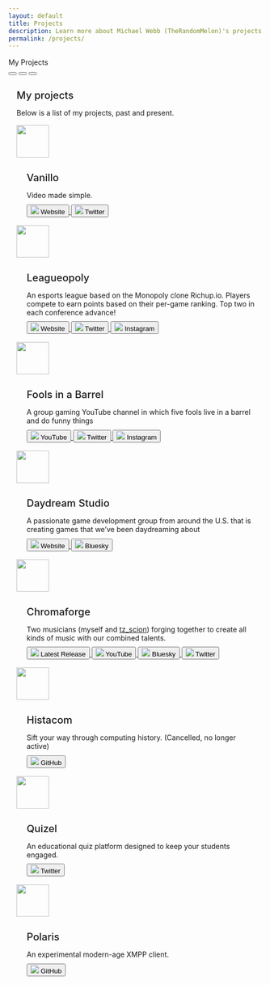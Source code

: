 ```yaml
---
layout: default
title: Projects
description: Learn more about Michael Webb (TheRandomMelon)'s projects and where you can find them online.
permalink: /projects/
---
```


<div class="flex flex-row justify-center items-center" style="margin-top: 1rem; margin-bottom: 1rem; width: 100%;">
    <div class="window glass active" style="--window-background-color: #96B844; width: 100%;">
        <div class="title-bar">
            <div class="title-bar-text">My Projects</div>
            <div class="title-bar-controls">
                <button aria-label="Minimize"></button>
                <button aria-label="Maximize"></button>
                <button aria-label="Close" onclick="window.location.href = '/';"></button>
            </div>
        </div>
        <div class="window-body">
            <div class="flex flex-row items-center" style="margin: 1rem;">
                <div class="items-center">
                    <h4 style="font-size: 1.25rem; font-weight: 500; margin-bottom: 0.5rem;">My  projects</h4>
                    <p>
                        Below is a list of my projects, past and present.
                    </p>
                    <div class="flex flex-row items-center" style="margin-top: 1rem;">
                        <div class="window glass active" style="max-width: calc(64px + 13px); --window-background-color: #eb9e5b;">
                            <div class="title-bar">
                            </div>
                            <div class="window-body" style="height: 64px;">
                                <img src="/img/projects/vanillo.png" style="width: 64px; height: 64px;" />
                            </div>
                        </div>
                        <div class="justify-center items-center" style="margin-left: 1.25rem;">
                            <h4 style="font-size: 1.25rem; font-weight: 500; margin-bottom: 0.25rem;">Vanillo</h4>
                            <p style="margin-bottom: 0.6rem;">Video made simple.</p>
                            <div class="flex flex-row sm-flex-column">
                                <a href="https://vanillo.tv">
                                    <button>
                                        <img src="/img/icon/website.ico" class="icon" /> Website
                                    </button>
                                </a>
                                <a class="button-margin" href="https://twitter.com/vanillopr">
                                    <button>
                                        <img src="/img/icon/twitter.png" class="icon" /> Twitter
                                    </button>
                                </a>
                            </div>    
                        </div>
                    </div>
                    <div class="flex flex-row items-center" style="margin-top: 1rem;">
                        <div class="window glass active" style="max-width: calc(64px + 13px); --window-background-color: #5BBE18;">
                            <div class="title-bar">
                            </div>
                            <div class="window-body" style="height: 64px;">
                                <img src="/img/projects/leagueopoly.png" style="width: 64px; height: 64px;" />
                            </div>
                        </div>
                        <div class="justify-center items-center" style="margin-left: 1.25rem;">
                            <h4 style="font-size: 1.25rem; font-weight: 500; margin-bottom: 0.25rem;">Leagueopoly</h4>
                            <p style="margin-bottom: 0.6rem;">An esports league based on the Monopoly clone Richup.io. Players compete to earn points based on their per-game ranking. Top two in each conference advance!</p>
                            <div class="flex flex-row sm-flex-column">
                                <a href="https://leagueopoly.com">
                                    <button>
                                        <img src="/img/icon/website.ico" class="icon" /> Website
                                    </button>
                                </a>
                                <a class="button-margin" href="https://twitter.com/leagueopoly">
                                    <button>
                                        <img src="/img/icon/twitter.png" class="icon" /> Twitter
                                    </button>
                                </a>
                                <a class="button-margin" href="https://instagram.com/leagueopoly">
                                    <button>
                                        <img src="/img/icon/instagram.png" class="icon" /> Instagram
                                    </button>
                                </a>
                            </div>    
                        </div>
                    </div>
                    <div class="flex flex-row items-center" style="margin-top: 1rem;">
                        <div class="window glass active" style="max-width: calc(64px + 13px); --window-background-color: #543530;">
                            <div class="title-bar">
                            </div>
                            <div class="window-body" style="height: 64px;">
                                <img src="/img/projects/fiab.jpg" style="width: 64px; height: 64px;" />
                            </div>
                        </div>
                        <div class="justify-center items-center" style="margin-left: 1.25rem;">
                            <h4 style="font-size: 1.25rem; font-weight: 500; margin-bottom: 0.25rem;">Fools in a Barrel</h4>
                            <p style="margin-bottom: 0.6rem;">A group gaming YouTube channel in which five fools live in a barrel and do funny things</p>
                            <div class="flex flex-row sm-flex-column">
                                <a href="https://youtube.com/@foolsinabarrel">
                                    <button>
                                        <img src="/img/icon/youtube.png" class="icon" /> YouTube
                                    </button>
                                </a>
                                <a class="button-margin" href="https://twitter.com/foolsinabarrel">
                                    <button>
                                        <img src="/img/icon/twitter.png" class="icon" /> Twitter
                                    </button>
                                </a>
                                <a class="button-margin" href="https://instagram.com/foolsinabarrel">
                                    <button>
                                        <img src="/img/icon/instagram.png" class="icon" /> Instagram
                                    </button>
                                </a>
                            </div>
                        </div>
                    </div>
                    <div class="flex flex-row items-center" style="margin-top: 1rem;">
                        <div class="window glass active" style="max-width: calc(64px + 13px); --window-background-color: #ffc304;">
                            <div class="title-bar">
                            </div>
                            <div class="window-body" style="height: 64px;">
                                <img src="/img/projects/daydream.png" style="width: 64px; height: 64px;" />
                            </div>
                        </div>
                        <div class="justify-center items-center" style="margin-left: 1.25rem;">
                            <h4 style="font-size: 1.25rem; font-weight: 500; margin-bottom: 0.25rem;">Daydream Studio</h4>
                            <p style="margin-bottom: 0.6rem;">A passionate game development group from around the U.S. that is creating games that we’ve been daydreaming about</p>
                            <div class="flex flex-row sm-flex-column">
                                <a href="https://daydreamstudio.cc">
                                    <button>
                                        <img src="/img/icon/website.ico" class="icon" /> Website
                                    </button>
                                </a>
                                <a class="button-margin" href="https://bsky.app/profile/daydreamstudio.cc">
                                    <button>
                                        <img src="/img/icon/bluesky.ico" class="icon" /> Bluesky
                                    </button>
                                </a>
                            </div>    
                        </div>
                    </div>
                    <div class="flex flex-row items-center" style="margin-top: 1rem;">
                        <div class="window glass active" style="max-width: calc(64px + 13px); --window-background-color: #413269;">
                            <div class="title-bar">
                            </div>
                            <div class="window-body" style="height: 64px;">
                                <img src="/img/projects/chromaforge.png" style="width: 64px; height: 64px;" />
                            </div>
                        </div>
                        <div class="justify-center items-center" style="margin-left: 1.25rem;">
                            <h4 style="font-size: 1.25rem; font-weight: 500; margin-bottom: 0.25rem;">Chromaforge</h4>
                            <p style="margin-bottom: 0.6rem;">Two musicians (myself and <a href="https://youtube.com/@tz_scion">tz_scion</a>) forging together to create all kinds of music with our combined talents.</p>
                            <div class="flex flex-row sm-flex-column">
                                <a href="https://distrokid.com/hyperfollow/chromaforge/uncanny-valley">
                                    <button>
                                        <img src="/img/icon/music.ico" class="icon" /> Latest Release
                                    </button>
                                </a>
                                <a class="button-margin" href="https://youtube.com/@chromaforgeband">
                                    <button>
                                        <img src="/img/icon/youtube.png" class="icon" /> YouTube
                                    </button>
                                </a>
                                <a class="button-margin" href="https://bsky.app/profile/chromaforge.bsky.social">
                                    <button>
                                        <img src="/img/icon/bluesky.ico" class="icon" /> Bluesky
                                    </button>
                                </a>
                                <a class="button-margin" href="https://twitter.com/chromaforgeband">
                                    <button>
                                        <img src="/img/icon/twitter.png" class="icon" /> Twitter
                                    </button>
                                </a>
                            </div>    
                        </div>
                    </div>
                    <div class="flex flex-row items-center" style="margin-top: 1rem;">
                        <div class="window glass active" style="max-width: calc(64px + 13px); --window-background-color: #808080;">
                            <div class="title-bar">
                            </div>
                            <div class="window-body" style="height: 64px;">
                                <img src="/img/projects/histacom.png" style="width: 64px; height: 64px;" />
                            </div>
                        </div>
                        <div class="justify-center items-center" style="margin-left: 1.25rem;">
                            <h4 style="font-size: 1.25rem; font-weight: 500; margin-bottom: 0.25rem;">Histacom</h4>
                            <p style="margin-bottom: 0.6rem;">Sift your way through computing history. (Cancelled, no longer active)</p>
                            <div class="flex flex-row sm-flex-column">
                                <a href="https://github.com/HistacomUnity">
                                    <button>
                                        <img src="/img/icon/github.png" class="icon" /> GitHub
                                    </button>
                                </a>
                            </div>    
                        </div>
                    </div>
                    <div class="flex flex-row items-center" style="margin-top: 1rem;">
                        <div class="window glass active" style="max-width: calc(64px + 13px); --window-background-color: #f0a400;">
                            <div class="title-bar">
                            </div>
                            <div class="window-body" style="height: 64px;">
                                <img src="/img/projects/quizel.jpg" style="width: 64px; height: 64px;" />
                            </div>
                        </div>
                        <div class="justify-center items-center" style="margin-left: 1.25rem;">
                            <h4 style="font-size: 1.25rem; font-weight: 500; margin-bottom: 0.25rem;">Quizel</h4>
                            <p style="margin-bottom: 0.6rem;">An educational quiz platform designed to keep your students engaged.</p>
                            <div class="flex flex-row">
                                <a href="https://twitter.com/QuizelEDU">
                                    <button>
                                        <img src="/img/icon/twitter.png" class="icon" /> Twitter
                                    </button>
                                </a>
                            </div>    
                        </div>
                    </div>
                    <div class="flex flex-row items-center" style="margin-top: 1rem;">
                        <div class="window glass active" style="max-width: calc(64px + 13px); --window-background-color: #044577;">
                            <div class="title-bar">
                            </div>
                            <div class="window-body" style="height: 64px;">
                                <img src="/img/projects/polaris.png" style="width: 64px; height: 64px;" />
                            </div>
                        </div>
                        <div class="justify-center items-center" style="margin-left: 1.25rem;">
                            <h4 style="font-size: 1.25rem; font-weight: 500; margin-bottom: 0.25rem;">Polaris</h4>
                            <p style="margin-bottom: 0.6rem;">An experimental modern-age XMPP client.</p>
                            <div class="flex flex-row sm-flex-column">
                                <a href="https://github.com/TheRandomMelon/polaris">
                                    <button>
                                        <img src="/img/icon/github.png" class="icon" /> GitHub
                                    </button>
                                </a>
                            </div>     
                        </div>
                    </div>
                </div>
            </div>
        </div>
    </div>
</div>